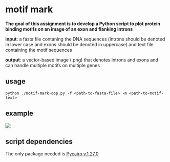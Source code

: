 # motif mark

**The goal of this assignment is to develop a Python script to plot protein binding motifs on an image of an exon and flanking introns**

**input**: a fasta file contaning the DNA sequences (introns should be denoted in lower case and exons should be denoted in uppercase) and text file containing the motif sequences

**output**: a vector-based image (.png) that denotes introns and exons and can handle multiple motifs on multiple genes

## usage

```python ./motif-mark-oop.py -f <path-to-fasta-file> -m <path-to-motif-text> ```


## example
![](motif_example.png)

## script dependencies
 The only package needed is [Pycairo v.1.27.0](https://github.com/pygobject/pycairo) 